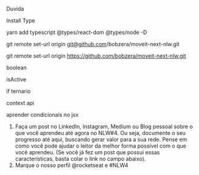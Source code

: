 Duvida

Install Type

yarn add typescript @types/react-dom @types/node -D




git remote set-url origin git@github.com/bobzera/moveit-next-nlw.git

git remote set-url origin https://github.com/bobzera/moveit-next-nlw.git


boolean 

isActive

if ternario


context api

aprender condicionais no jsx


1. Faça um post no LinkedIn, Instagram, Medium ou Blog pessoal sobre o que você aprendeu até agora no NLW#4. Ou seja, documente o seu progresso até aqui, buscando gerar valor para a sua rede. Pense em como você pode ajudar o leitor da melhor forma possível com o que você aprendeu. (Se você já fez um post que possui essas características, basta colar o link no campo abaixo).
2. Marque o nosso perfil @rocketseat e #NLW4